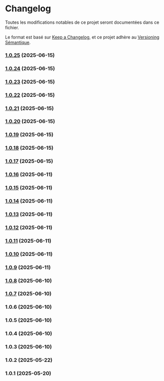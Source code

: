 # Changelog

Toutes les modifications notables de ce projet seront documentées dans ce fichier.

Le format est basé sur [Keep a Changelog](https://keepachangelog.com/fr/1.0.0/), et ce projet adhère au [Versioning Sémantique](https://semver.org/lang/fr/).


### [1.0.25](https://github.com/Lukas-Bouhlel/task-management-system/compare/v1.0.24...v1.0.25) (2025-06-15)

### [1.0.24](https://github.com/Lukas-Bouhlel/task-management-system/compare/v1.0.23...v1.0.24) (2025-06-15)

### [1.0.23](https://github.com/Lukas-Bouhlel/task-management-system/compare/v1.0.22...v1.0.23) (2025-06-15)

### [1.0.22](https://github.com/Lukas-Bouhlel/task-management-system/compare/v1.0.21...v1.0.22) (2025-06-15)

### [1.0.21](https://github.com/Lukas-Bouhlel/task-management-system/compare/v1.0.20...v1.0.21) (2025-06-15)

### [1.0.20](https://github.com/Lukas-Bouhlel/task-management-system/compare/v1.0.19...v1.0.20) (2025-06-15)

### [1.0.19](https://github.com/Lukas-Bouhlel/task-management-system/compare/v1.0.18...v1.0.19) (2025-06-15)

### [1.0.18](https://github.com/Lukas-Bouhlel/task-management-system/compare/v1.0.17...v1.0.18) (2025-06-15)

### [1.0.17](https://github.com/Lukas-Bouhlel/task-management-system/compare/v1.0.16...v1.0.17) (2025-06-15)

### [1.0.16](https://github.com/Lukas-Bouhlel/task-management-system/compare/v1.0.15...v1.0.16) (2025-06-11)

### [1.0.15](https://github.com/Lukas-Bouhlel/task-management-system/compare/v1.0.14...v1.0.15) (2025-06-11)

### [1.0.14](https://github.com/Lukas-Bouhlel/task-management-system/compare/v1.0.13...v1.0.14) (2025-06-11)

### [1.0.13](https://github.com/Lukas-Bouhlel/task-management-system/compare/v1.0.12...v1.0.13) (2025-06-11)

### [1.0.12](https://github.com/Lukas-Bouhlel/task-management-system/compare/v1.0.11...v1.0.12) (2025-06-11)

### [1.0.11](https://github.com/Lukas-Bouhlel/task-management-system/compare/v1.0.10...v1.0.11) (2025-06-11)

### [1.0.10](https://github.com/Lukas-Bouhlel/task-management-system/compare/v1.0.9...v1.0.10) (2025-06-11)

### [1.0.9](https://github.com/Lukas-Bouhlel/task-management-system/compare/v1.0.8...v1.0.9) (2025-06-11)

### [1.0.8](https://github.com/Lukas-Bouhlel/task-management-system/compare/v1.0.7...v1.0.8) (2025-06-10)

### [1.0.7](https://github.com/Lukas-Bouhlel/task-management-system/compare/v1.0.6...v1.0.7) (2025-06-10)

### 1.0.6 (2025-06-10)

### 1.0.5 (2025-06-10)

### 1.0.4 (2025-06-10)

### 1.0.3 (2025-06-10)

### 1.0.2 (2025-05-22)

### 1.0.1 (2025-05-20)
